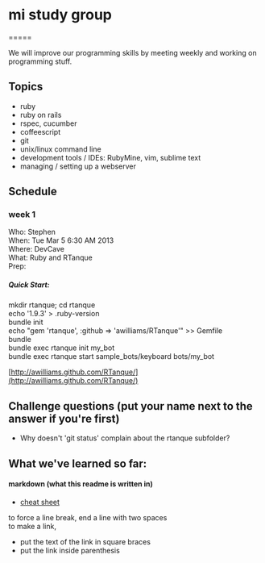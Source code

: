 # mi study group
=====

We will improve our programming skills by meeting weekly and working on programming stuff.

## Topics
- ruby
- ruby on rails
- rspec, cucumber
- coffeescript
- git
- unix/linux command line
- development tools / IDEs: RubyMine, vim, sublime text
- managing / setting up a webserver

## Schedule
### week 1
Who: Stephen  
When: Tue Mar 5 6:30 AM 2013  
Where: DevCave  
What: Ruby and RTanque  
Prep:   
  
##### Quick Start:

mkdir rtanque; cd rtanque  
echo '1.9.3' > .ruby-version  
bundle init  
echo "gem 'rtanque', :github => 'awilliams/RTanque'" >> Gemfile  
bundle  
bundle exec rtanque init my_bot  
bundle exec rtanque start sample_bots/keyboard bots/my_bot  


[http://awilliams.github.com/RTanque/](http://awilliams.github.com/RTanque/)


## Challenge questions (put your name next to the answer if you're first)

-   Why doesn't 'git status' complain about the rtanque subfolder?

## What we've learned so far:

#### markdown (what this readme is written in)

- [cheat sheet](http://support.mashery.com/docs/customizing_your_portal/Markdown_Cheat_Sheet)

to force a line break, end a line with two spaces  
to make a link, 
- put the text of the link in square braces  
- put the link inside parenthesis


